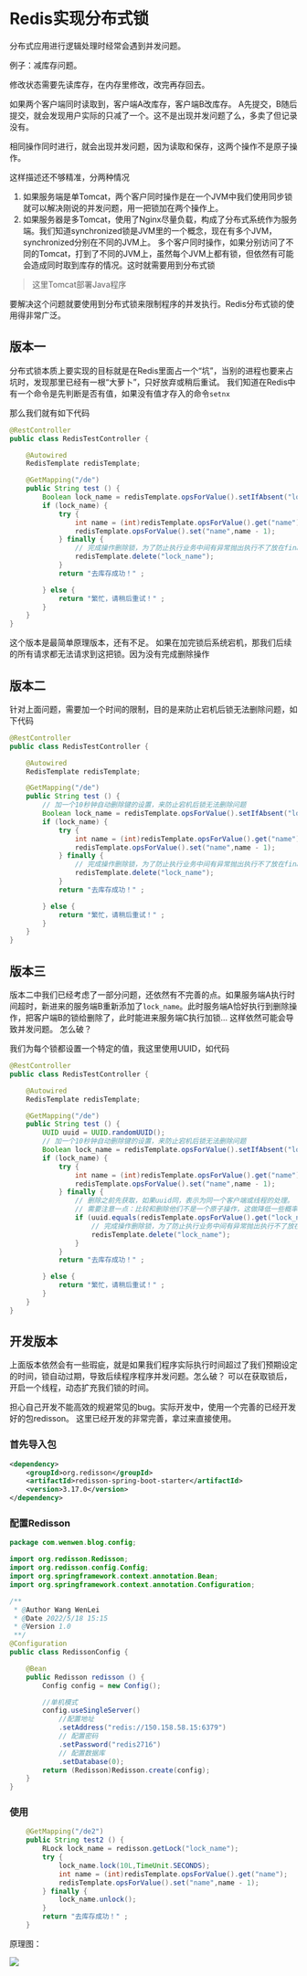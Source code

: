 # Redis实现分布式锁
分布式应用进行逻辑处理时经常会遇到并发问题。

例子：减库存问题。

修改状态需要先读库存，在内存里修改，改完再存回去。

如果两个客户端同时读取到，客户端A改库存，客户端B改库存。
A先提交，B随后提交，就会发现用户实际的只减了一个。这不是出现并发问题了么，多卖了但记录没有。

相同操作同时进行，就会出现并发问题，因为读取和保存，这两个操作不是原子操作。

这样描述还不够精准，分两种情况

1. 如果服务端是单Tomcat，两个客户同时操作是在一个JVM中我们使用同步锁就可以解决刚说的并发问题，用一把锁加在两个操作上。
2. 如果服务器是多Tomcat，使用了Nginx尽量负载，构成了分布式系统作为服务端。我们知道synchronized锁是JVM里的一个概念，现在有多个JVM，synchronized分别在不同的JVM上。
多个客户同时操作，如果分别访问了不同的Tomcat，打到了不同的JVM上，虽然每个JVM上都有锁，但依然有可能会造成同时取到库存的情况。这时就需要用到分布式锁

> 这里Tomcat部署Java程序

要解决这个问题就要使用到分布式锁来限制程序的并发执行。Redis分布式锁的使用得非常广泛。

## 版本一
分布式锁本质上要实现的目标就是在Redis里面占一个“坑”，当别的进程也要来占坑时，发现那里已经有一根“大萝卜”，只好放弃或稍后重试。
我们知道在Redis中有一个命令是先判断是否有值，如果没有值才存入的命令`setnx`

那么我们就有如下代码
```java {9,16}
@RestController
public class RedisTestController {

    @Autowired
    RedisTemplate redisTemplate;

    @GetMapping("/de")
    public String test () {
        Boolean lock_name = redisTemplate.opsForValue().setIfAbsent("lock_name", true);
        if (lock_name) {
            try {
                int name = (int)redisTemplate.opsForValue().get("name");
                redisTemplate.opsForValue().set("name",name - 1);
            } finally {
                // 完成操作删除锁，为了防止执行业务中间有异常抛出执行不了放在finally里
                redisTemplate.delete("lock_name");
            }
            return "去库存成功！" ;

        } else {
            return "繁忙，请稍后重试！" ;
        }
    }
}
```
这个版本是最简单原理版本，还有不足。
如果在加完锁后系统宕机，那我们后续的所有请求都无法请求到这把锁。因为没有完成删除操作

## 版本二
针对上面问题，需要加一个时间的限制，目的是来防止宕机后锁无法删除问题，如下代码
```java {9,10,17}
@RestController
public class RedisTestController {

    @Autowired
    RedisTemplate redisTemplate;

    @GetMapping("/de")
    public String test () {
        // 加一个10秒钟自动删除键的设置，来防止宕机后锁无法删除问题
        Boolean lock_name = redisTemplate.opsForValue().setIfAbsent("lock_name", true,10L, TimeUnit.SECONDS);
        if (lock_name) {
            try {
                int name = (int)redisTemplate.opsForValue().get("name");
                redisTemplate.opsForValue().set("name",name - 1);
            } finally {
                // 完成操作删除锁，为了防止执行业务中间有异常抛出执行不了放在finally里
                redisTemplate.delete("lock_name");
            }
            return "去库存成功！" ;

        } else {
            return "繁忙，请稍后重试！" ;
        }
    }
}
```


## 版本三
版本二中我们已经考虑了一部分问题，还依然有不完善的点。如果服务端A执行时间超时，新进来的服务端B重新添加了`lock_name`。此时服务端A恰好执行到删除操作，把客户端B的锁给删除了，此时能进来服务端C执行加锁... 这样依然可能会导致并发问题。
怎么破？

我们为每个锁都设置一个特定的值，我这里使用UUID，如代码
```java {9,11,19,21}
@RestController
public class RedisTestController {

    @Autowired
    RedisTemplate redisTemplate;

    @GetMapping("/de")
    public String test () {
        UUID uuid = UUID.randomUUID();
        // 加一个10秒钟自动删除键的设置，来防止宕机后锁无法删除问题
        Boolean lock_name = redisTemplate.opsForValue().setIfAbsent("lock_name", uuid,10L, TimeUnit.SECONDS);
        if (lock_name) {
            try {
                int name = (int)redisTemplate.opsForValue().get("name");
                redisTemplate.opsForValue().set("name",name - 1);
            } finally {
                // 删除之前先获取，如果uuid同，表示为同一个客户端或线程的处理。
                // 需要注意一点：比较和删除他们不是一个原子操作，这做降低一些概率。相对安全一些
                if (uuid.equals(redisTemplate.opsForValue().get("lock_name"))) {
                    // 完成操作删除锁，为了防止执行业务中间有异常抛出执行不了放在finally里
                    redisTemplate.delete("lock_name");
                }
            }
            return "去库存成功！" ;

        } else {
            return "繁忙，请稍后重试！" ;
        }
    }
}
```


## 开发版本
上面版本依然会有一些瑕疵，就是如果我们程序实际执行时间超过了我们预期设定的时间，锁自动过期，导致后续程序程序并发问题。怎么破？
可以在获取锁后，开启一个线程，动态扩充我们锁的时间。

担心自己开发不能高效的规避常见的bug。实际开发中，使用一个完善的已经开发好的包redisson。
这里已经开发的非常完善，拿过来直接使用。
### 首先导入包
```xml
<dependency>
    <groupId>org.redisson</groupId>
    <artifactId>redisson-spring-boot-starter</artifactId>
    <version>3.17.0</version>
</dependency>

```
### 配置Redisson
```java
package com.wenwen.blog.config;

import org.redisson.Redisson;
import org.redisson.config.Config;
import org.springframework.context.annotation.Bean;
import org.springframework.context.annotation.Configuration;

/**
 * @Author Wang WenLei
 * @Date 2022/5/18 15:15
 * @Version 1.0
 **/
@Configuration
public class RedissonConfig {

    @Bean
    public Redisson redisson () {
        Config config = new Config();

        //单机模式
        config.useSingleServer()
            //配置地址
            .setAddress("redis://150.158.58.15:6379")
            // 配置密码
            .setPassword("redis2716")
            // 配置数据库
            .setDatabase(0);
        return (Redisson)Redisson.create(config);
    }
}
```
### 使用
```java
    @GetMapping("/de2")
    public String test2 () {
        RLock lock_name = redisson.getLock("lock_name");
        try {
            lock_name.lock(10L,TimeUnit.SECONDS);
            int name = (int)redisTemplate.opsForValue().get("name");
            redisTemplate.opsForValue().set("name",name - 1);
        } finally {
            lock_name.unlock();
        }
        return "去库存成功！" ;
    }
```

原理图：

![](../img/distributedLock/2022-05-18-14-56-10.png)